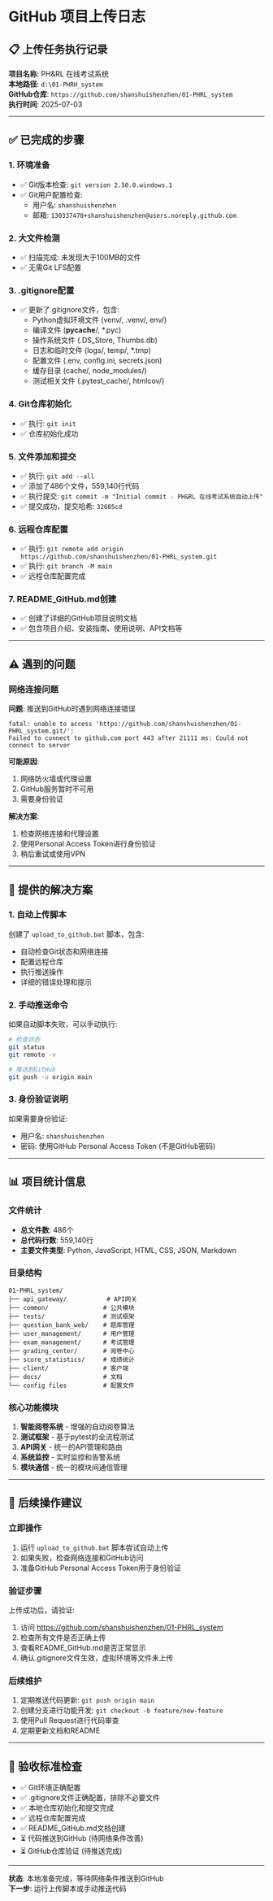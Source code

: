 # GitHub 项目上传日志

## 📋 上传任务执行记录

**项目名称**: PH&RL 在线考试系统  
**本地路径**: `d:\01-PHRH_system`  
**GitHub仓库**: `https://github.com/shanshuishenzhen/01-PHRL_system`  
**执行时间**: 2025-07-03

---

## ✅ 已完成的步骤

### 1. 环境准备
- ✅ Git版本检查: `git version 2.50.0.windows.1`
- ✅ Git用户配置检查:
  - 用户名: `shanshuishenzhen`
  - 邮箱: `130337470+shanshuishenzhen@users.noreply.github.com`

### 2. 大文件检测
- ✅ 扫描完成: 未发现大于100MB的文件
- ✅ 无需Git LFS配置

### 3. .gitignore配置
- ✅ 更新了.gitignore文件，包含:
  - Python虚拟环境文件 (venv/, .venv/, env/)
  - 编译文件 (__pycache__/, *.pyc)
  - 操作系统文件 (.DS_Store, Thumbs.db)
  - 日志和临时文件 (logs/, temp/, *.tmp)
  - 配置文件 (.env, config.ini, secrets.json)
  - 缓存目录 (cache/, node_modules/)
  - 测试相关文件 (.pytest_cache/, htmlcov/)

### 4. Git仓库初始化
- ✅ 执行: `git init`
- ✅ 仓库初始化成功

### 5. 文件添加和提交
- ✅ 执行: `git add --all`
- ✅ 添加了486个文件，559,140行代码
- ✅ 执行提交: `git commit -m "Initial commit - PH&RL 在线考试系统自动上传"`
- ✅ 提交成功，提交哈希: `32685cd`

### 6. 远程仓库配置
- ✅ 执行: `git remote add origin https://github.com/shanshuishenzhen/01-PHRL_system.git`
- ✅ 执行: `git branch -M main`
- ✅ 远程仓库配置完成

### 7. README_GitHub.md创建
- ✅ 创建了详细的GitHub项目说明文档
- ✅ 包含项目介绍、安装指南、使用说明、API文档等

---

## ⚠️ 遇到的问题

### 网络连接问题
**问题**: 推送到GitHub时遇到网络连接错误
```
fatal: unable to access 'https://github.com/shanshuishenzhen/01-PHRL_system.git/': 
Failed to connect to github.com port 443 after 21111 ms: Could not connect to server
```

**可能原因**:
1. 网络防火墙或代理设置
2. GitHub服务暂时不可用
3. 需要身份验证

**解决方案**:
1. 检查网络连接和代理设置
2. 使用Personal Access Token进行身份验证
3. 稍后重试或使用VPN

---

## 🔧 提供的解决方案

### 1. 自动上传脚本
创建了 `upload_to_github.bat` 脚本，包含:
- 自动检查Git状态和网络连接
- 配置远程仓库
- 执行推送操作
- 详细的错误处理和提示

### 2. 手动推送命令
如果自动脚本失败，可以手动执行:
```bash
# 检查状态
git status
git remote -v

# 推送到GitHub
git push -u origin main
```

### 3. 身份验证说明
如果需要身份验证:
- 用户名: `shanshuishenzhen`
- 密码: 使用GitHub Personal Access Token (不是GitHub密码)

---

## 📊 项目统计信息

### 文件统计
- **总文件数**: 486个
- **总代码行数**: 559,140行
- **主要文件类型**: Python, JavaScript, HTML, CSS, JSON, Markdown

### 目录结构
```
01-PHRL_system/
├── api_gateway/           # API网关
├── common/               # 公共模块
├── tests/                # 测试框架
├── question_bank_web/    # 题库管理
├── user_management/      # 用户管理
├── exam_management/      # 考试管理
├── grading_center/       # 阅卷中心
├── score_statistics/     # 成绩统计
├── client/               # 客户端
├── docs/                 # 文档
└── config files          # 配置文件
```

### 核心功能模块
1. **智能阅卷系统** - 增强的自动阅卷算法
2. **测试框架** - 基于pytest的全流程测试
3. **API网关** - 统一的API管理和路由
4. **系统监控** - 实时监控和告警系统
5. **模块通信** - 统一的模块间通信管理

---

## 📝 后续操作建议

### 立即操作
1. 运行 `upload_to_github.bat` 脚本尝试自动上传
2. 如果失败，检查网络连接和GitHub访问
3. 准备GitHub Personal Access Token用于身份验证

### 验证步骤
上传成功后，请验证:
1. 访问 https://github.com/shanshuishenzhen/01-PHRL_system
2. 检查所有文件是否正确上传
3. 查看README_GitHub.md是否正常显示
4. 确认.gitignore文件生效，虚拟环境等文件未上传

### 后续维护
1. 定期推送代码更新: `git push origin main`
2. 创建分支进行功能开发: `git checkout -b feature/new-feature`
3. 使用Pull Request进行代码审查
4. 定期更新文档和README

---

## 🎯 验收标准检查

- ✅ Git环境正确配置
- ✅ .gitignore文件正确配置，排除不必要文件
- ✅ 本地仓库初始化和提交完成
- ✅ 远程仓库配置完成
- ✅ README_GitHub.md文档创建
- ⏳ 代码推送到GitHub (待网络条件改善)
- ⏳ GitHub仓库验证 (待推送完成)

---

**状态**: 本地准备完成，等待网络条件推送到GitHub  
**下一步**: 运行上传脚本或手动推送代码
